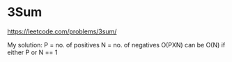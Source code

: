 # 3Sum
https://leetcode.com/problems/3sum/

My solution: 
P = no. of positives
N = no. of negatives
O(PXN)
can be O(N) if either P or N == 1
